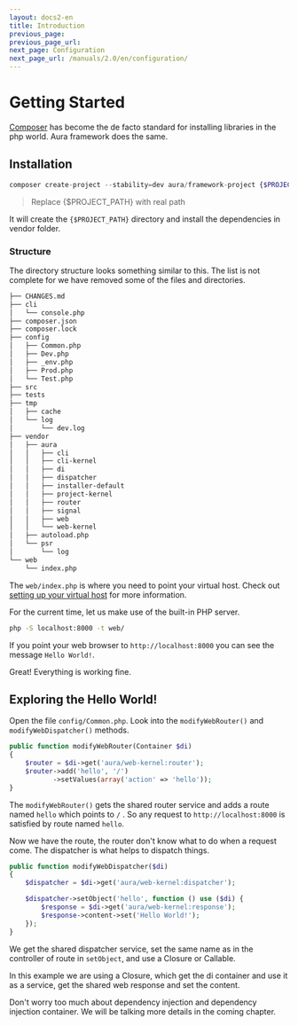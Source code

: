 ```yaml
---
layout: docs2-en
title: Introduction
previous_page:
previous_page_url:
next_page: Configuration
next_page_url: /manuals/2.0/en/configuration/
---
```


# Getting Started

[Composer](http://getcomposer.org) has become the de facto standard for installing libraries in the php world. Aura framework does the same.

## Installation

```php
composer create-project --stability=dev aura/framework-project {$PROJECT_PATH}
```

> Replace {$PROJECT_PATH} with real path

It will create the `{$PROJECT_PATH}` directory and install the dependencies in vendor folder.

### Structure

The directory structure looks something similar to this. The list is not complete for we have removed some of the files and directories.

```bash
├── CHANGES.md
├── cli
│   └── console.php
├── composer.json
├── composer.lock
├── config
│   ├── Common.php
│   ├── Dev.php
│   ├── _env.php
│   ├── Prod.php
│   └── Test.php
├── src
├── tests
├── tmp
│   ├── cache
│   └── log
│       └── dev.log
├── vendor
│   ├── aura
│   │   ├── cli
│   │   ├── cli-kernel
│   │   ├── di
│   │   ├── dispatcher
│   │   ├── installer-default
│   │   ├── project-kernel
│   │   ├── router
│   │   ├── signal
│   │   ├── web
│   │   └── web-kernel
│   ├── autoload.php
│   └── psr
│       └── log
└── web
    └── index.php
```

The `web/index.php` is where you need to point your virtual host. Check out [setting up your virtual host](/manuals/2.0/en/setup/) for more information.

For the current time, let us make use of the built-in PHP server.


```bash
php -S localhost:8000 -t web/
```

If you point your web browser to `http://localhost:8000` you can see the message `Hello World!`.

Great! Everything is working fine.

## Exploring the Hello World!

Open the file `config/Common.php`. Look into the `modifyWebRouter()` and
`modifyWebDispatcher()` methods.

```php
public function modifyWebRouter(Container $di)
{
    $router = $di->get('aura/web-kernel:router');
    $router->add('hello', '/')
           ->setValues(array('action' => 'hello'));
}
```

The `modifyWebRouter()` gets the shared router service and adds a route named `hello` which points to `/` . So any request to `http://localhost:8000` is satisfied by route named `hello`.

Now we have the route, the router don't know what to do when a request come. The dispatcher is what helps to dispatch things.

```php
public function modifyWebDispatcher($di)
{
    $dispatcher = $di->get('aura/web-kernel:dispatcher');

    $dispatcher->setObject('hello', function () use ($di) {
        $response = $di->get('aura/web-kernel:response');
        $response->content->set('Hello World!');
    });
}
```

We get the shared dispatcher service, set the same name as in the controller of route in `setObject`, and use a Closure or Callable.

In this example we are using a Closure, which get the di container and use it as a service, get the shared web response and set the content.

Don't worry too much about dependency injection and dependency injection container. We will be talking more details in the coming chapter.
